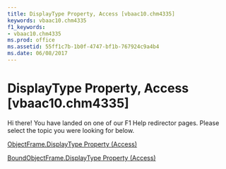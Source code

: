 ```yaml
---
title: DisplayType Property, Access [vbaac10.chm4335]
keywords: vbaac10.chm4335
f1_keywords:
- vbaac10.chm4335
ms.prod: office
ms.assetid: 55ff1c7b-1b0f-4747-bf1b-767924c9a4b4
ms.date: 06/08/2017
---
```



# DisplayType Property, Access [vbaac10.chm4335]

Hi there! You have landed on one of our F1 Help redirector pages. Please select the topic you were looking for below.

[ObjectFrame.DisplayType Property (Access)](http://msdn.microsoft.com/library/30df2df5-ed46-f0e4-02e3-43c3aa99dbad%28Office.15%29.aspx)

[BoundObjectFrame.DisplayType Property (Access)](http://msdn.microsoft.com/library/95213bcb-9751-b43c-9722-6326d0fa8f25%28Office.15%29.aspx)


